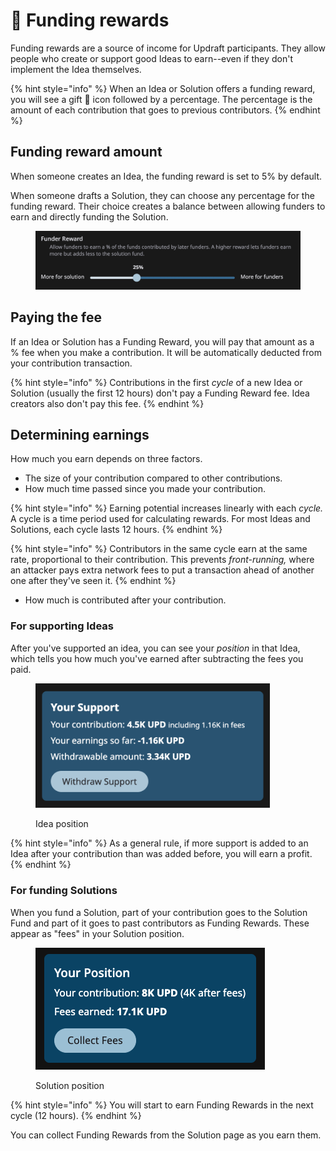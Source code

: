 # 🎁 Funding rewards

Funding rewards are a source of income for Updraft participants. They allow people who create or support good Ideas to earn--even if they don't implement the Idea themselves.

{% hint style="info" %}
When an Idea or Solution offers a funding reward, you will see a gift 🎁 icon followed by a percentage. The percentage is the amount of each contribution that goes to previous contributors.
{% endhint %}

## Funding reward amount

When someone creates an Idea, the funding reward is set to 5% by default.

When someone drafts a Solution,  they can choose any percentage for the funding reward. Their choice creates a balance between allowing funders to earn and directly funding the Solution.

<figure><img src="../.gitbook/assets/funder-reward-slider.png" alt=""><figcaption></figcaption></figure>

## Paying the fee

If an Idea or Solution has a Funding Reward, you will pay that amount as a % fee when you make a contribution. It will be automatically deducted from your contribution transaction.

{% hint style="info" %}
Contributions in the first _cycle_ of a new Idea or Solution (usually the first 12 hours) don't pay a Funding Reward fee. Idea creators also don't pay this fee.
{% endhint %}

## Determining earnings

How much you earn depends on three factors.

* The size of your contribution compared to other contributions.
* How much time passed since you made your contribution.

{% hint style="info" %}
Earning potential increases linearly with each _cycle._ A cycle is a time period used for calculating rewards. For most Ideas and Solutions, each cycle lasts 12 hours.
{% endhint %}

{% hint style="info" %}
Contributors in the same cycle earn at the same rate, proportional to their contribution. This prevents _front-running,_ where an attacker pays extra network fees to put a transaction ahead of another one after they've seen it.
{% endhint %}

* How much is contributed after your contribution.

### For supporting Ideas

After you've supported an idea, you can see your _position_ in that Idea, which tells you how much you've earned after subtracting the fees you paid.

<figure><img src="../.gitbook/assets/Idea-Support.png" alt="" width="375"><figcaption><p>Idea position</p></figcaption></figure>

{% hint style="info" %}
As a general rule, if more support is added to an Idea after your contribution than was added before, you will earn a profit.
{% endhint %}

### For funding Solutions

When you fund a Solution, part of your contribution goes to the Solution Fund and part of it goes to past contributors as Funding Rewards. These appear as "fees" in your Solution position.

<figure><img src="../.gitbook/assets/solution-position.png" alt=""><figcaption><p>Solution position</p></figcaption></figure>

{% hint style="info" %}
You will start to earn Funding Rewards in the next cycle (12 hours).
{% endhint %}

You can collect Funding Rewards from the Solution page as you earn them.
